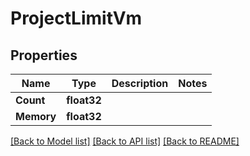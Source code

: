 # ProjectLimitVm

## Properties
Name | Type | Description | Notes
------------ | ------------- | ------------- | -------------
**Count** | **float32** |  | 
**Memory** | **float32** |  | 

[[Back to Model list]](../README.md#documentation-for-models) [[Back to API list]](../README.md#documentation-for-api-endpoints) [[Back to README]](../README.md)


